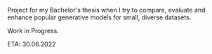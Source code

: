 Project for my Bachelor's thesis when I try to compare, evaluate and enhance popular generative models for small, diverse datasets.

Work in Progress.

ETA: 30.06.2022

